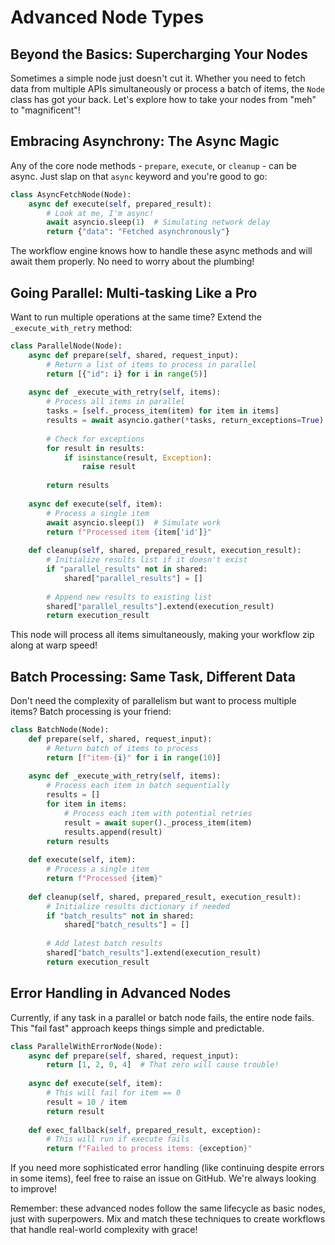 # Advanced Node Types

## Beyond the Basics: Supercharging Your Nodes

Sometimes a simple node just doesn't cut it. Whether you need to fetch data from multiple APIs simultaneously or process a batch of items, the `Node` class has got your back. Let's explore how to take your nodes from "meh" to "magnificent"!

## Embracing Asynchrony: The Async Magic

Any of the core node methods - `prepare`, `execute`, or `cleanup` - can be async. Just slap on that `async` keyword and you're good to go:

```python
class AsyncFetchNode(Node):
    async def execute(self, prepared_result):
        # Look at me, I'm async!
        await asyncio.sleep(1)  # Simulating network delay
        return {"data": "Fetched asynchronously"}
```

The workflow engine knows how to handle these async methods and will await them properly. No need to worry about the plumbing!

## Going Parallel: Multi-tasking Like a Pro

Want to run multiple operations at the same time? Extend the `_execute_with_retry` method:

```python
class ParallelNode(Node):
    async def prepare(self, shared, request_input):
        # Return a list of items to process in parallel
        return [{"id": i} for i in range(5)]
        
    async def _execute_with_retry(self, items):
        # Process all items in parallel
        tasks = [self._process_item(item) for item in items]
        results = await asyncio.gather(*tasks, return_exceptions=True)
        
        # Check for exceptions
        for result in results:
            if isinstance(result, Exception):
                raise result
                
        return results
        
    async def execute(self, item):
        # Process a single item
        await asyncio.sleep(1)  # Simulate work
        return f"Processed item {item['id']}"
        
    def cleanup(self, shared, prepared_result, execution_result):
        # Initialize results list if it doesn't exist
        if "parallel_results" not in shared:
            shared["parallel_results"] = []
        
        # Append new results to existing list
        shared["parallel_results"].extend(execution_result)
        return execution_result
```

This node will process all items simultaneously, making your workflow zip along at warp speed!

## Batch Processing: Same Task, Different Data

Don't need the complexity of parallelism but want to process multiple items? Batch processing is your friend:

```python
class BatchNode(Node):
    def prepare(self, shared, request_input):
        # Return batch of items to process
        return [f"item-{i}" for i in range(10)]
    
    async def _execute_with_retry(self, items):
        # Process each item in batch sequentially
        results = []
        for item in items:
            # Process each item with potential retries
            result = await super()._process_item(item)
            results.append(result)
        return results
        
    def execute(self, item):
        # Process a single item
        return f"Processed {item}"
        
    def cleanup(self, shared, prepared_result, execution_result):
        # Initialize results dictionary if needed
        if "batch_results" not in shared:
            shared["batch_results"] = []
            
        # Add latest batch results
        shared["batch_results"].extend(execution_result)
        return execution_result
```

## Error Handling in Advanced Nodes

Currently, if any task in a parallel or batch node fails, the entire node fails. This "fail fast" approach keeps things simple and predictable.

```python
class ParallelWithErrorNode(Node):
    async def prepare(self, shared, request_input):
        return [1, 2, 0, 4]  # That zero will cause trouble!
        
    async def execute(self, item):
        # This will fail for item == 0
        result = 10 / item
        return result
        
    def exec_fallback(self, prepared_result, exception):
        # This will run if execute fails
        return f"Failed to process items: {exception}"
```

If you need more sophisticated error handling (like continuing despite errors in some items), feel free to raise an issue on GitHub. We're always looking to improve!

Remember: these advanced nodes follow the same lifecycle as basic nodes, just with superpowers. Mix and match these techniques to create workflows that handle real-world complexity with grace!